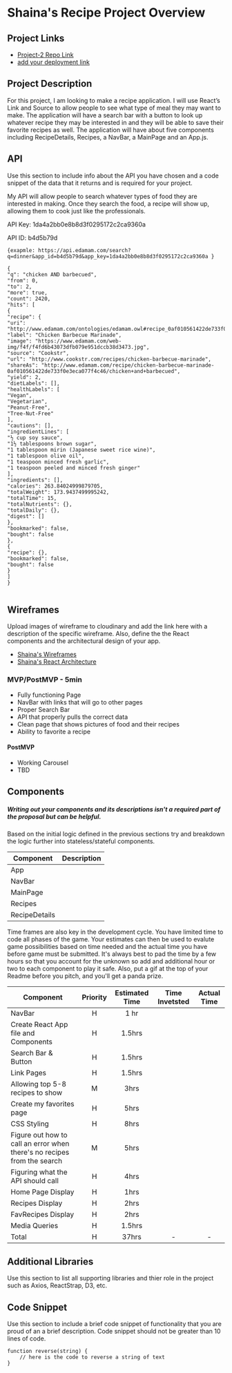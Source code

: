 # Shaina's Recipe Project Overview 

## Project Links

- [Project-2 Repo Link](https://github.com/searle927/Project-2)
- [add your deployment link]()

## Project Description

For this project, I am looking to make a recipe application. I will use React’s Link and Source to allow people to see what type of meal they may want to make. The application will have a search bar with a button to look up whatever recipe they may be interested in and they will be able to save their favorite recipes as well. The application will have about five components including RecipeDetails, Recipes, a NavBar, a MainPage and an App.js.

## API

Use this section to include info about the API you have chosen and a code snippet of the data that it returns and is required for your project. 

My API will allow people to search whatever types of food they are interested in making. Once they search the food, a recipe will show up, allowing them to cook just like the professionals.

API Key: 1da4a2bb0e8b8d3f0295172c2ca9360a

API ID: b4d5b79d

```
{exapmle: https://api.edamam.com/search?q=dinner&app_id=b4d5b79d&app_key=1da4a2bb0e8b8d3f0295172c2ca9360a }

{
"q": "chicken AND barbecued",
"from": 0,
"to": 2,
"more": true,
"count": 2420,
"hits": [
{
"recipe": {
"uri": "http://www.edamam.com/ontologies/edamam.owl#recipe_0af010561422de733f0e3eca077f4c46",
"label": "Chicken Barbecue Marinade",
"image": "https://www.edamam.com/web-img/f4f/f4fd6b43073dfb079e951dccb38d3473.jpg",
"source": "Cookstr",
"url": "http://www.cookstr.com/recipes/chicken-barbecue-marinade",
"shareAs": "http://www.edamam.com/recipe/chicken-barbecue-marinade-0af010561422de733f0e3eca077f4c46/chicken+and+barbecued",
"yield": 2,
"dietLabels": [],
"healthLabels": [
"Vegan",
"Vegetarian",
"Peanut-Free",
"Tree-Nut-Free"
],
"cautions": [],
"ingredientLines": [
"½ cup soy sauce",
"1½ tablespoons brown sugar",
"1 tablespoon mirin (Japanese sweet rice wine)",
"1 tablespoon olive oil",
"1 teaspoon minced fresh garlic",
"1 teaspoon peeled and minced fresh ginger"
],
"ingredients": [],
"calories": 263.84024999879705,
"totalWeight": 173.9437499995242,
"totalTime": 15,
"totalNutrients": {},
"totalDaily": {},
"digest": []
},
"bookmarked": false,
"bought": false
},
{
"recipe": {},
"bookmarked": false,
"bought": false
}
]
}


```


## Wireframes

Upload images of wireframe to cloudinary and add the link here with a description of the specific wireframe. Also, define the the React components and the architectural design of your app.

- [Shaina's Wireframes](https://i.imgur.com/L0FYhUM.jpg)
- [Shaina's React Architecture](https://i.imgur.com/j6rwjgN.jpg)


### MVP/PostMVP - 5min

- Fully functioning Page
- NavBar with links that will go to other pages
- Proper Search Bar
- API that properly pulls the correct data
- Clean page that shows pictures of food and their recipes
- Ability to favorite a recipe


#### PostMVP 
- Working Carousel
- TBD

## Components
##### Writing out your components and its descriptions isn't a required part of the proposal but can be helpful.

Based on the initial logic defined in the previous sections try and breakdown the logic further into stateless/stateful components. 

| Component | Description | 
| --- | :---: |  
| App |   | 
| NavBar |   | 
| MainPage |    | 
| Recipes |    | 
| RecipeDetails |    | 


Time frames are also key in the development cycle.  You have limited time to code all phases of the game.  Your estimates can then be used to evalute game possibilities based on time needed and the actual time you have before game must be submitted. It's always best to pad the time by a few hours so that you account for the unknown so add and additional hour or two to each component to play it safe. Also, put a gif at the top of your Readme before you pitch, and you'll get a panda prize.

| Component | Priority | Estimated Time | Time Invetsted | Actual Time |
| --- | :---: |  :---: | :---: | :---: |
| NavBar | H | 1 hr |  |   |
| Create React App file and Components | H | 1.5hrs|   |   |
| Search Bar & Button | H | 1.5hrs|  |   |
| Link Pages | H | 1.5hrs|  |   |
| Allowing top 5-8 recipes to show | M | 3hrs|  |   |
| Create my favorites page | H | 5hrs|  |   |
| CSS Styling | H | 8hrs|  |   |
| Figure out how to call an error when there's no recipes from the search| M | 5hrs|  |   |
| Figuring what the API should call | H | 4hrs|  |   |
| Home Page Display | H | 1hrs|  |   |
| Recipes Display | H | 2hrs|  |   |
| FavRecipes Display | H | 2hrs|  |   |
| Media Queries | H | 1.5hrs|  |   |
| Total | H | 37hrs | - | - |

## Additional Libraries
 Use this section to list all supporting libraries and thier role in the project such as Axios, ReactStrap, D3, etc. 

## Code Snippet

Use this section to include a brief code snippet of functionality that you are proud of an a brief description.  Code snippet should not be greater than 10 lines of code. 

```
function reverse(string) {
	// here is the code to reverse a string of text
}
```
